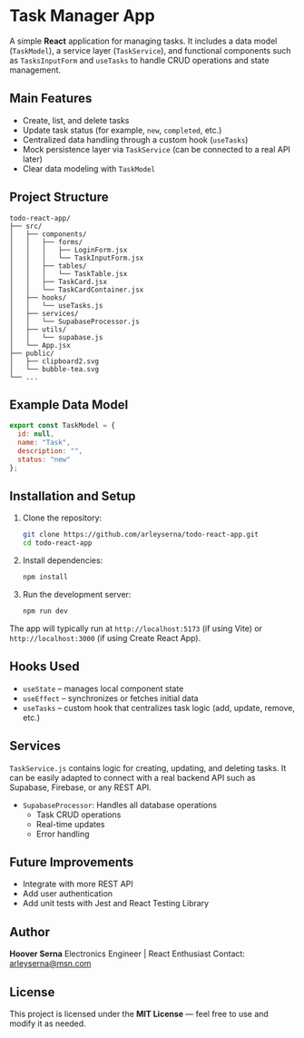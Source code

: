 # Task Manager App

A simple **React** application for managing tasks. It includes a data model (`TaskModel`), a service layer (`TaskService`), and functional components such as `TasksInputForm` and `useTasks` to handle CRUD operations and state management.

## Main Features

- Create, list, and delete tasks
- Update task status (for example, `new`, `completed`, etc.)
- Centralized data handling through a custom hook (`useTasks`)
- Mock persistence layer via `TaskService` (can be connected to a real API later)
- Clear data modeling with `TaskModel`

## Project Structure


```
todo-react-app/
├── src/
│   ├── components/
│   │   ├── forms/
│   │   │   ├── LoginForm.jsx
│   │   │   └── TaskInputForm.jsx
│   │   ├── tables/
│   │   │   └── TaskTable.jsx
│   │   ├── TaskCard.jsx
│   │   └── TaskCardContainer.jsx
│   ├── hooks/
│   │   └── useTasks.js
│   ├── services/
│   │   └── SupabaseProcessor.js
│   ├── utils/
│   │   └── supabase.js
│   └── App.jsx
├── public/
│   ├── clipboard2.svg
│   └── bubble-tea.svg
└── ...
```


## Example Data Model

```js
export const TaskModel = {
  id: null,
  name: "Task",
  description: "",
  status: "new"
};
```

## Installation and Setup

1. Clone the repository:
   ```bash
   git clone https://github.com/arleyserna/todo-react-app.git
   cd todo-react-app
   ```

2. Install dependencies:
   ```bash
   npm install
   ```

3. Run the development server:
   ```bash
   npm run dev
   ```

The app will typically run at `http://localhost:5173` (if using Vite) or `http://localhost:3000` (if using Create React App).

## Hooks Used

- `useState` – manages local component state
- `useEffect` – synchronizes or fetches initial data
- `useTasks` – custom hook that centralizes task logic (add, update, remove, etc.)

## Services

`TaskService.js` contains logic for creating, updating, and deleting tasks. It can be easily adapted to connect with a real backend API such as Supabase, Firebase, or any REST API.

- `SupabaseProcessor`: Handles all database operations
  - Task CRUD operations
  - Real-time updates
  - Error handling

## Future Improvements

- Integrate with more REST API
- Add user authentication
- Add unit tests with Jest and React Testing Library

## Author

**Hoover Serna**
Electronics Engineer | React Enthusiast
Contact: [arleyserna@msn.com](mailto:arleyserna@msn.com)

## License

This project is licensed under the **MIT License** — feel free to use and modify it as needed.
